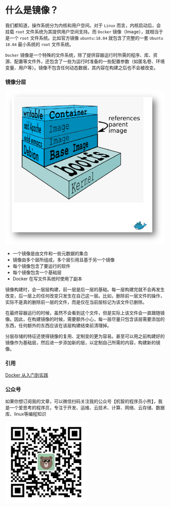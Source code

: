 # 什么是镜像？

我们都知道，操作系统分为内核和用户空间。对于 `Linux` 而言，内核启动后，会挂载 `root` 文件系统为其提供用户空间支持。而 `Docker` 镜像（Image），就相当于是一个 `root` 文件系统。比如官方镜像 `ubuntu:18.04` 就包含了完整的一套 `Ubuntu 18.04` 最小系统的 `root` 文件系统。

`Docker` 镜像是一个特殊的文件系统，除了提供容器运行时所需的程序、库、资源、配置等文件外，还包含了一些为运行时准备的一些配置参数（如匿名卷、环境变量、用户等）。镜像不包含任何动态数据，其内容在构建之后也不会被改变。

### 镜像分层

![](images/image.png)

* 一个镜像是由文件和一些元数据的集合
* 镜像由多个层所组成，多个层引用且基于另一个镜像
* 每个镜像包含了要运行的软件
* 每个镜像包含一个基础层
* Docker 在写文件系统时使用了副本

镜像构建时，会一层层构建，前一层是后一层的基础。每一层构建完就不会再发生改变，后一层上的任何改变只发生在自己这一层。比如，删除前一层文件的操作，实际不是真的删除前一层的文件，而是仅在当前层标记为该文件已删除。

在最终容器运行的时候，虽然不会看到这个文件，但是实际上该文件会一直跟随镜像。因此，在构建镜像的时候，需要额外小心，每一层尽量只包含该层需要添加的东西，任何额外的东西应该在该层构建结束前清理掉。

分层存储的特征还使得镜像的复用、定制变的更为容易。甚至可以用之前构建好的镜像作为基础层，然后进一步添加新的层，以定制自己所需的内容，构建新的镜像。

### 引用

[Docker 从入门到实践](https://yeasy.gitbook.io/docker_practice/basic_concept/container)


### 公众号

如果你想订阅我的文章，可以微信扫码关注我的公众号【机智的程序员小熊】，我是一个爱思考的程序员，专注于开发、运维、云技术、计算、网络、云存储、数据库、linux等编程知识

![](./images/gzh.jpg)